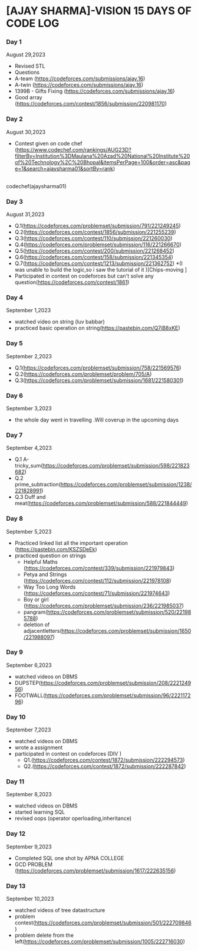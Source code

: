 # [AJAY SHARMA]-VISION 15 DAYS OF CODE LOG

### Day 1

   August 29,2023
 
   - Revised STL
   - Questions
   - A-team (https://codeforces.com/submissions/ajay.16)
   - A-twin (https://codeforces.com/submissions/ajay.16)
   - 1399B - Gifts Fixing (https://codeforces.com/submissions/ajay.16)
   - Good array (https://codeforces.com/contest/1856/submission/220981170)

 ### Day 2

   August 30,2023
<br>
- Contest given on code chef (https://www.codechef.com/rankings/AUG23D?filterBy=Institution%3DMaulana%20Azad%20National%20Institute%20of%20Technology%2C%20Bhopal&itemsPerPage=100&order=asc&page=1&search=ajaysharma01&sortBy=rank)
<br>
codechef(ajaysharma01)

### Day 3

 August 31,2023
<br>
- Q.1(https://codeforces.com/problemset/submission/791/221249245)
- Q.2(https://codeforces.com/contest/1856/submission/221255239)
- Q.3(https://codeforces.com/contest/110/submission/221260030)
- Q.4(https://codeforces.com/problemset/submission/116/221266670)
- Q.5(https://codeforces.com/contest/200/submission/221268452)
- Q.6(https://codeforces.com/contest/158/submission/221345354)
- Q.7(https://codeforces.com/contest/1213/submission/221362752) *(I was unable to build the logic,so i saw the tutorial of it  )[Chips-moving ]
- Participated in contest on codeforces but can't solve any question(https://codeforces.com/contest/1861)

### Day 4

September 1,2023
<br>
- watched video on string (luv babbar)
- practiced basic operation on string(https://pastebin.com/Q7iB8xKE)

### Day 5

September 2,2023
<br>
- Q.1(https://codeforces.com/problemset/submission/758/221569576)
- Q.2(https://codeforces.com/problemset/problem/705/A)
- Q.3(https://codeforces.com/problemset/submission/1681/221580301)

 ### Day 6

  September 3,2023
  <br>
  - the whole day went in travelling .Will coverup in the upcoming days

 ### Day 7

 September 4,2023
 <br>
- Q.1 A-tricky_sum(https://codeforces.com/problemset/submission/598/221823682)
- Q.2 prime_subtraction(https://codeforces.com/problemset/submission/1238/221828991)
- Q.3 Duff and meat(https://codeforces.com/problemset/submission/588/221844449)

### Day 8  

September 5,2023
<br>
- Practiced linked list all the important operation (https://pastebin.com/KSZSDeEk)
-  practiced question on strings
   -  Helpful Maths (https://codeforces.com/contest/339/submission/221979843)
   -  Petya and Strings (https://codeforces.com/contest/112/submission/221978108)
   -  Way Too Long Words (https://codeforces.com/contest/71/submission/221974643)
   -  Boy or girl (https://codeforces.com/problemset/submission/236/221985037)
   -  pangram(https://codeforces.com/problemset/submission/520/221985788)
   -  deletion of adjacentletters(https://codeforces.com/problemset/submission/1650/221988097)

### Day 9

September 6,2023
<br>
- watched videos on DBMS
- DUPSTEP(https://codeforces.com/problemset/submission/208/222124956)
- FOOTWALL(https://codeforces.com/problemset/submission/96/222117296)

### Day 10

September 7,2023
<br>
- watched videos on DBMS
- wrote a assignment
- participated in contest on codeforces (DIV )
   - Q1.(https://codeforces.com/contest/1872/submission/222294573)
   - Q2.(https://codeforces.com/contest/1872/submission/222287842)
  
   
### Day 11

September 8,2023
<br>
- watched videos on DBMS
- started learning SQL
- revised oops (operator operloading,inheritance)

### Day 12

September 9,2023
<br>
- Completed SQL one shot by APNA COLLEGE
-  GCD PROBLEM (https://codeforces.com/problemset/submission/1617/222635156)

### Day 13
September 10,2023
<br>
- watched videos of tree datastructure
- problem contest(https://codeforces.com/problemset/submission/501/222709846)
- problem delete from the left(https://codeforces.com/problemset/submission/1005/222716030)
